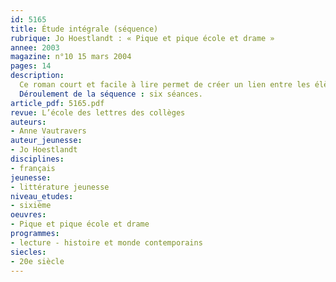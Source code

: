 ```yaml
---
id: 5165
title: Étude intégrale (séquence)
rubrique: Jo Hoestlandt : « Pique et pique école et drame »
annee: 2003
magazine: n°10 15 mars 2004
pages: 14
description: 
  Ce roman court et facile à lire permet de créer un lien entre les élèves et de lancer la discussion sur la différence. En effet, même si les élèves de sixième finissent par mieux se connaître en cours d’année, c’est encore souvent la méfiance qui règne dans la classe. Il est parfois difficile de se retrouver après des vacances. Hors de son chez-soi, on est soudain confronté aux autres, qui paraissent agressifs, même s’ils ne le sont pas réellement. C’est pour amener les élèves à une attitude plus tolérante qu’on leur proposera de lire l’histoire de Laura – une voleuse et une menteuse qui ne sait rien de son père et soupçonne un mensonge, et qui ne pourra se construire qu’en apprenant la vérité.
  Déroulement de la séquence : six séances.
article_pdf: 5165.pdf
revue: L’école des lettres des collèges
auteurs:
- Anne Vautravers
auteur_jeunesse:
- Jo Hoestlandt
disciplines:
- français
jeunesse:
- littérature jeunesse
niveau_etudes:
- sixième
oeuvres:
- Pique et pique école et drame
programmes:
- lecture - histoire et monde contemporains
siecles:
- 20e siècle
---
```

